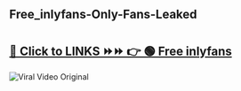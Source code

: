 
 ## Free_inlyfans-Only-Fans-Leaked

# <h2><a href="https://clipsfans.com/Free_inlyfans&ref=git">🔗 Click to LINKS ⏩⏩ 👉 🟢 Free inlyfans </a></h2>

<a href="https://clipsfans.com/Free_inlyfans&ref=git" rel="nofollow" data-target="animated-image.originalLink"><img src="https://i.ibb.co.com/xMMVF88/686577567.gif" alt="Viral Video Original" style="max-width: 100%; display: inline-block;" data-target="animated-image.originalImage"></a>
